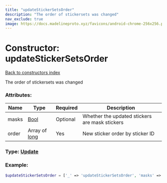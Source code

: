 ```yaml
---
title: "updateStickerSetsOrder"
description: "The order of stickersets was changed"
nav_exclude: true
image: https://docs.madelineproto.xyz/favicons/android-chrome-256x256.png
---
```

# Constructor: updateStickerSetsOrder  
[Back to constructors index](/API_docs/constructors/index.html)



The order of stickersets was changed

### Attributes:

| Name     |    Type       | Required | Description |
|----------|---------------|----------|-------------|
|masks|[Bool](/API_docs/types/Bool.html) | Optional|Whether the updated stickers are mask stickers|
|order|Array of [long](/API_docs/types/long.html) | Yes|New sticker order by sticker ID|



### Type: [Update](/API_docs/types/Update.html)


### Example:

```php
$updateStickerSetsOrder = ['_' => 'updateStickerSetsOrder', 'masks' => Bool, 'order' => [long, long]];
```  
